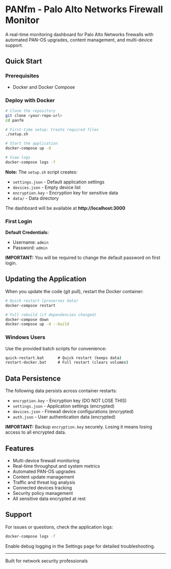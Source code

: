 # PANfm - Palo Alto Networks Firewall Monitor

A real-time monitoring dashboard for Palo Alto Networks firewalls with automated PAN-OS upgrades, content management, and multi-device support.

## Quick Start

### Prerequisites
- Docker and Docker Compose

### Deploy with Docker

```bash
# Clone the repository
git clone <your-repo-url>
cd panfm

# First-time setup: Create required files
./setup.sh

# Start the application
docker-compose up -d

# View logs
docker-compose logs -f
```

**Note:** The `setup.sh` script creates:
- `settings.json` - Default application settings
- `devices.json` - Empty device list
- `encryption.key` - Encryption key for sensitive data
- `data/` - Data directory

The dashboard will be available at **http://localhost:3000**

### First Login

**Default Credentials:**
- Username: `admin`
- Password: `admin`

**IMPORTANT:** You will be required to change the default password on first login.

## Updating the Application

When you update the code (git pull), restart the Docker container:

```bash
# Quick restart (preserves data)
docker-compose restart

# Full rebuild (if dependencies changed)
docker-compose down
docker-compose up -d --build
```

### Windows Users

Use the provided batch scripts for convenience:

```cmd
quick-restart.bat      # Quick restart (keeps data)
restart-docker.bat     # Full restart (clears volumes)
```

## Data Persistence

The following data persists across container restarts:
- `encryption.key` - Encryption key (DO NOT LOSE THIS)
- `settings.json` - Application settings (encrypted)
- `devices.json` - Firewall device configurations (encrypted)
- `auth.json` - User authentication data (encrypted)

**IMPORTANT:** Backup `encryption.key` securely. Losing it means losing access to all encrypted data.

## Features

- Multi-device firewall monitoring
- Real-time throughput and system metrics
- Automated PAN-OS upgrades
- Content update management
- Traffic and threat log analysis
- Connected devices tracking
- Security policy management
- All sensitive data encrypted at rest

## Support

For issues or questions, check the application logs:

```bash
docker-compose logs -f
```

Enable debug logging in the Settings page for detailed troubleshooting.

---

Built for network security professionals
